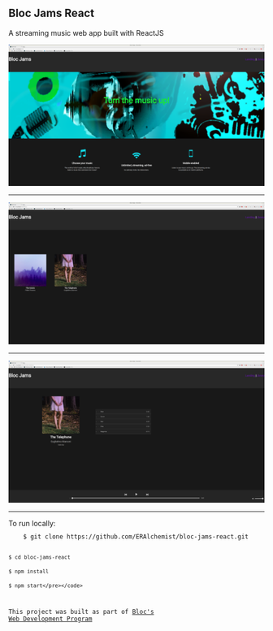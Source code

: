 ## Bloc Jams React

A streaming music web app built with ReactJS

<img src="/public/assets/images/landing.png"/>

<hr>
<img src="/public/assets/images/library.png"/>
<hr>
<img src="/public/assets/images/album.png"/>


<hr>
To run locally: <br>
<code><pre>
	$ git clone https://github.com/ERAlchemist/bloc-jams-react.git

	$ cd bloc-jams-react

	$ npm install

	$ npm start</pre></code>
This project was built as part of [Bloc's Web Development Program](https://Bloc.io)
